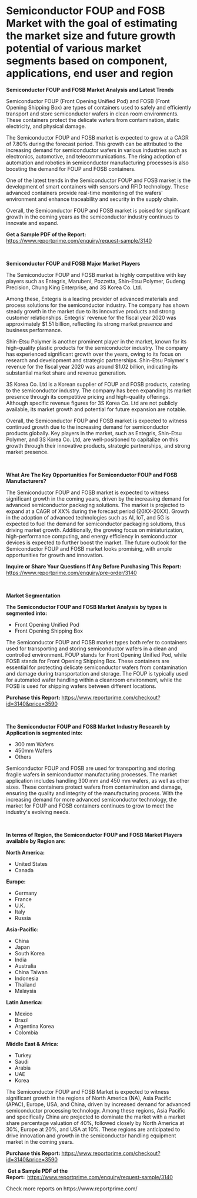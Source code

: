 <p><h1>Semiconductor FOUP and FOSB Market with the goal of estimating the market size and future growth potential of various market segments based on component, applications, end user and region</h1></p><p><strong>Semiconductor FOUP and FOSB Market Analysis and Latest Trends</strong></p>
<p><p>Semiconductor FOUP (Front Opening Unified Pod) and FOSB (Front Opening Shipping Box) are types of containers used to safely and efficiently transport and store semiconductor wafers in clean room environments. These containers protect the delicate wafers from contamination, static electricity, and physical damage.</p><p>The Semiconductor FOUP and FOSB market is expected to grow at a CAGR of 7.80% during the forecast period. This growth can be attributed to the increasing demand for semiconductor wafers in various industries such as electronics, automotive, and telecommunications. The rising adoption of automation and robotics in semiconductor manufacturing processes is also boosting the demand for FOUP and FOSB containers.</p><p>One of the latest trends in the Semiconductor FOUP and FOSB market is the development of smart containers with sensors and RFID technology. These advanced containers provide real-time monitoring of the wafers' environment and enhance traceability and security in the supply chain.</p><p>Overall, the Semiconductor FOUP and FOSB market is poised for significant growth in the coming years as the semiconductor industry continues to innovate and expand.</p></p>
<p><strong>Get a Sample PDF of the Report:&nbsp;</strong> <a href="https://www.reportprime.com/enquiry/request-sample/3140">https://www.reportprime.com/enquiry/request-sample/3140</a></p>
<p>&nbsp;</p>
<p><strong>Semiconductor FOUP and FOSB Major Market Players</strong></p>
<p><p>The Semiconductor FOUP and FOSB market is highly competitive with key players such as Entegris, Marubeni, Pozzetta, Shin-Etsu Polymer, Gudeng Precision, Chung King Enterprise, and 3S Korea Co. Ltd. </p><p>Among these, Entegris is a leading provider of advanced materials and process solutions for the semiconductor industry. The company has shown steady growth in the market due to its innovative products and strong customer relationships. Entegris' revenue for the fiscal year 2020 was approximately $1.51 billion, reflecting its strong market presence and business performance.</p><p>Shin-Etsu Polymer is another prominent player in the market, known for its high-quality plastic products for the semiconductor industry. The company has experienced significant growth over the years, owing to its focus on research and development and strategic partnerships. Shin-Etsu Polymer's revenue for the fiscal year 2020 was around $1.02 billion, indicating its substantial market share and revenue generation.</p><p>3S Korea Co. Ltd is a Korean supplier of FOUP and FOSB products, catering to the semiconductor industry. The company has been expanding its market presence through its competitive pricing and high-quality offerings. Although specific revenue figures for 3S Korea Co. Ltd are not publicly available, its market growth and potential for future expansion are notable.</p><p>Overall, the Semiconductor FOUP and FOSB market is expected to witness continued growth due to the increasing demand for semiconductor products globally. Key players in the market, such as Entegris, Shin-Etsu Polymer, and 3S Korea Co. Ltd, are well-positioned to capitalize on this growth through their innovative products, strategic partnerships, and strong market presence.</p></p>
<p>&nbsp;</p>
<p><strong>What Are The Key Opportunities For Semiconductor FOUP and FOSB Manufacturers?</strong></p>
<p><p>The Semiconductor FOUP and FOSB market is expected to witness significant growth in the coming years, driven by the increasing demand for advanced semiconductor packaging solutions. The market is projected to expand at a CAGR of XX% during the forecast period (20XX-20XX). Growth in the adoption of advanced technologies such as AI, IoT, and 5G is expected to fuel the demand for semiconductor packaging solutions, thus driving market growth. Additionally, the growing focus on miniaturization, high-performance computing, and energy efficiency in semiconductor devices is expected to further boost the market. The future outlook for the Semiconductor FOUP and FOSB market looks promising, with ample opportunities for growth and innovation.</p></p>
<p><strong>Inquire or Share Your Questions If Any Before Purchasing This Report:</strong> <a href="https://www.reportprime.com/enquiry/pre-order/3140">https://www.reportprime.com/enquiry/pre-order/3140</a></p>
<p>&nbsp;</p>
<p><strong>Market Segmentation</strong></p>
<p><strong>The Semiconductor FOUP and FOSB Market Analysis by types is segmented into:</strong></p>
<p><ul><li>Front Opening Unified Pod</li><li>Front Opening Shipping Box</li></ul></p>
<p><p>The Semiconductor FOUP and FOSB market types both refer to containers used for transporting and storing semiconductor wafers in a clean and controlled environment. FOUP stands for Front Opening Unified Pod, while FOSB stands for Front Opening Shipping Box. These containers are essential for protecting delicate semiconductor wafers from contamination and damage during transportation and storage. The FOUP is typically used for automated wafer handling within a cleanroom environment, while the FOSB is used for shipping wafers between different locations.</p></p>
<p><strong>Purchase this Report:&nbsp;</strong><a href="https://www.reportprime.com/checkout?id=3140&price=3590">https://www.reportprime.com/checkout?id=3140&price=3590</a></p>
<p>&nbsp;</p>
<p><strong>The Semiconductor FOUP and FOSB Market Industry Research by Application is segmented into:</strong></p>
<p><ul><li>300 mm Wafers</li><li>450mm Wafers</li><li>Others</li></ul></p>
<p><p>Semiconductor FOUP and FOSB are used for transporting and storing fragile wafers in semiconductor manufacturing processes. The market application includes handling 300 mm and 450 mm wafers, as well as other sizes. These containers protect wafers from contamination and damage, ensuring the quality and integrity of the manufacturing process. With the increasing demand for more advanced semiconductor technology, the market for FOUP and FOSB containers continues to grow to meet the industry's evolving needs.</p></p>
<p>&nbsp;</p>
<p><strong>In terms of Region, the Semiconductor FOUP and FOSB Market Players available by Region are:</strong></p>
<p>
    <p> <strong> North America: </strong>
        <ul>
            <li>United States</li>
            <li>Canada</li>
        </ul>
        </p> 
    <p> <strong> Europe: </strong>
        <ul>
            <li>Germany</li>
            <li>France</li>
            <li>U.K.</li>
            <li>Italy</li>
            <li>Russia</li>
        </ul>
        </p> 
    <p> <strong> Asia-Pacific: </strong>
        <ul>
            <li>China</li>
            <li>Japan</li>
            <li>South Korea</li>
            <li>India</li>
            <li>Australia</li>
            <li>China Taiwan</li>
            <li>Indonesia</li>
            <li>Thailand</li>
            <li>Malaysia</li>
        </ul>
        </p> 
    <p> <strong> Latin America: </strong>
        <ul>
            <li>Mexico</li>
            <li>Brazil</li>
            <li>Argentina Korea</li>
            <li>Colombia</li>
        </ul>
        </p> 
    <p> <strong> Middle East & Africa: </strong>
        <ul>
            <li>Turkey</li>
            <li>Saudi</li>
            <li>Arabia</li>
            <li>UAE</li>
            <li>Korea</li>
        </ul>
    </p>
    </p>
<p><p>The Semiconductor FOUP and FOSB Market is expected to witness significant growth in the regions of North America (NA), Asia Pacific (APAC), Europe, USA, and China, driven by increased demand for advanced semiconductor processing technology. Among these regions, Asia Pacific and specifically China are projected to dominate the market with a market share percentage valuation of 40%, followed closely by North America at 30%, Europe at 20%, and USA at 10%. These regions are anticipated to drive innovation and growth in the semiconductor handling equipment market in the coming years.</p></p>
<p><strong>Purchase this Report: </strong><a href="https://www.reportprime.com/checkout?id=3140&price=3590">https://www.reportprime.com/checkout?id=3140&price=3590</a></p>
<p>&nbsp;<strong>Get a Sample PDF of the Report:&nbsp;&nbsp;</strong><a href="https://www.reportprime.com/enquiry/request-sample/3140">https://www.reportprime.com/enquiry/request-sample/3140</a></p>
<p><strong></strong></p>
<p>Check more reports on https://www.reportprime.com/</p>